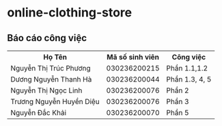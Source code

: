 # online-clothing-store
<!DOCTYPE html> 
<html> 
<body> 
<h2> Báo cáo công việc</h2> 
<table> 
<tr> 
<th>Họ Tên</th> 
<th>Mã số sinh viên</th> 
<th>Công việc</th> 
</tr> 
<tr> 
<td>Nguyễn Thị Trúc Phương</td> 
<td>030236200215</td>
 <td>Phần 1.1,1.2</td>
 </tr> 
<tr> 
<td>Dương Nguyễn Thanh Hà</td> 
<td>030236200044</td> 
<td>Phần 1.3, 4, 5</td> 
</tr> 
<tr> 
<td>Nguyễn Thị Ngọc Linh</td> 
<td>030236200076</td> 
<td>Phần 2</td> 
</tr>  
<tr> 
<td>Trương Nguyễn Huyền Diệu</td> 
<td>030236200076</td> 
<td>Phần 3</td> 
</tr> 
<tr> 
<td>Nguyễn Đắc Khải</td> 
<td>030236200070</td> 
<td>Phần 5</td> 
</tr> 
</table> 
</body> 
</html>
